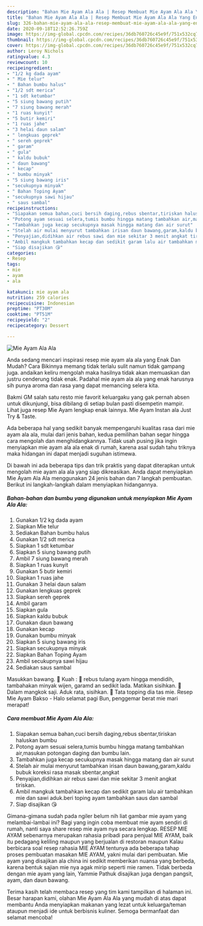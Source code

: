 ```yaml
---
description: "Bahan Mie Ayam Ala Ala | Resep Membuat Mie Ayam Ala Ala Yang Enak Banget"
title: "Bahan Mie Ayam Ala Ala | Resep Membuat Mie Ayam Ala Ala Yang Enak Banget"
slug: 326-bahan-mie-ayam-ala-ala-resep-membuat-mie-ayam-ala-ala-yang-enak-banget
date: 2020-09-18T12:52:26.759Z
image: https://img-global.cpcdn.com/recipes/36db760726c45e9f/751x532cq70/mie-ayam-ala-ala-foto-resep-utama.jpg
thumbnail: https://img-global.cpcdn.com/recipes/36db760726c45e9f/751x532cq70/mie-ayam-ala-ala-foto-resep-utama.jpg
cover: https://img-global.cpcdn.com/recipes/36db760726c45e9f/751x532cq70/mie-ayam-ala-ala-foto-resep-utama.jpg
author: Leroy Nichols
ratingvalue: 4.3
reviewcount: 10
recipeingredient:
- "1/2 kg dada ayam"
- " Mie telur"
- " Bahan bumbu halus"
- "1/2 sdt merica"
- "1 sdt ketumbar"
- "5 siung bawang putih"
- "7 siung bawang merah"
- "1 ruas kunyit"
- "5 butir kemiri"
- "1 ruas jahe"
- "3 helai daun salam"
- " lengkuas geprek"
- " sereh geprek"
- " garam"
- " gula"
- " kaldu bubuk"
- " daun bawang"
- " kecap"
- " bumbu minyak"
- "5 siung bawang iris"
- "secukupnya minyak"
- " Bahan Toping Ayam"
- "secukupnya sawi hijau"
- " saus sambal"
recipeinstructions:
- "Siapakan semua bahan,cuci bersih daging,rebus sbentar,tiriskan haluskan bumbu"
- "Potong ayam sesuai selera,tumis bumbu hingga matang tambahkan air,masukan potongan daging dan bumbu lain."
- "Tambahkan juga kecap secukupnya masak hingga matang dan air surut"
- "Stelah air mulai menyurut tambahkan irisan daun bawang,garam,kaldu bubuk koreksi rasa masak sbentar,angkat"
- "Penyajian,didihkan air rebus sawi dan mie sekitar 3 menit angkat tiriskan."
- "Ambil mangkuk tambahkan kecap dan sedikit garam lalu air tambahkan mie dan sawi aduk.beri toping ayam tambahkan saus dan sambal"
- "Siap disajikan 😘"
categories:
- Resep
tags:
- mie
- ayam
- ala

katakunci: mie ayam ala 
nutrition: 259 calories
recipecuisine: Indonesian
preptime: "PT30M"
cooktime: "PT51M"
recipeyield: "2"
recipecategory: Dessert

---
```



![Mie Ayam Ala Ala](https://img-global.cpcdn.com/recipes/36db760726c45e9f/751x532cq70/mie-ayam-ala-ala-foto-resep-utama.jpg)

Anda sedang mencari inspirasi resep mie ayam ala ala yang Enak Dan Mudah? Cara Bikinnya memang tidak terlalu sulit namun tidak gampang juga. andaikan keliru mengolah maka hasilnya tidak akan memuaskan dan justru cenderung tidak enak. Padahal mie ayam ala ala yang enak harusnya sih punya aroma dan rasa yang dapat memancing selera kita.

Bakmi GM salah satu resto mie favorit keluargaku yang gak pernah absen untuk dikunjungi, bisa dibilang di setiap bulan pasti disempetin mampir. Lihat juga resep Mie Ayam lengkap enak lainnya. Mie Ayam Instan ala Just Try &amp; Taste.

Ada beberapa hal yang sedikit banyak mempengaruhi kualitas rasa dari mie ayam ala ala, mulai dari jenis bahan, kedua pemilihan bahan segar hingga cara mengolah dan menghidangkannya. Tidak usah pusing jika ingin menyiapkan mie ayam ala ala enak di rumah, karena asal sudah tahu triknya maka hidangan ini dapat menjadi suguhan istimewa.


Di bawah ini ada beberapa tips dan trik praktis yang dapat diterapkan untuk mengolah mie ayam ala ala yang siap dikreasikan. Anda dapat menyiapkan Mie Ayam Ala Ala menggunakan 24 jenis bahan dan 7 langkah pembuatan. Berikut ini langkah-langkah dalam menyiapkan hidangannya.

<!--inarticleads1-->

##### Bahan-bahan dan bumbu yang digunakan untuk menyiapkan Mie Ayam Ala Ala:

1. Gunakan 1/2 kg dada ayam
1. Siapkan  Mie telur
1. Sediakan  Bahan bumbu halus
1. Gunakan 1/2 sdt merica
1. Siapkan 1 sdt ketumbar
1. Siapkan 5 siung bawang putih
1. Ambil 7 siung bawang merah
1. Siapkan 1 ruas kunyit
1. Gunakan 5 butir kemiri
1. Siapkan 1 ruas jahe
1. Gunakan 3 helai daun salam
1. Gunakan  lengkuas geprek
1. Siapkan  sereh geprek
1. Ambil  garam
1. Siapkan  gula
1. Siapkan  kaldu bubuk
1. Gunakan  daun bawang
1. Gunakan  kecap
1. Gunakan  bumbu minyak
1. Siapkan 5 siung bawang iris
1. Siapkan secukupnya minyak
1. Siapkan  Bahan Toping Ayam
1. Ambil secukupnya sawi hijau
1. Sediakan  saus sambal


Masukkan bawang.  Kuah :  rebus tulang ayam hingga mendidih, tambahakan minyak wijen, garamd an sedikit lada. Matikan sisihkan.  Dalam mangkok saji. Aduk rata, sisihkan.  Tata topping dia tas mie. Resep Mie Ayam Bakso - Halo selamat pagi Bun, penggemar berat mie mari merapat! 

<!--inarticleads2-->

##### Cara membuat Mie Ayam Ala Ala:

1. Siapakan semua bahan,cuci bersih daging,rebus sbentar,tiriskan haluskan bumbu
1. Potong ayam sesuai selera,tumis bumbu hingga matang tambahkan air,masukan potongan daging dan bumbu lain.
1. Tambahkan juga kecap secukupnya masak hingga matang dan air surut
1. Stelah air mulai menyurut tambahkan irisan daun bawang,garam,kaldu bubuk koreksi rasa masak sbentar,angkat
1. Penyajian,didihkan air rebus sawi dan mie sekitar 3 menit angkat tiriskan.
1. Ambil mangkuk tambahkan kecap dan sedikit garam lalu air tambahkan mie dan sawi aduk.beri toping ayam tambahkan saus dan sambal
1. Siap disajikan 😘


Gimana-gimana sudah pada ngiler belum nih liat gambar mie ayam yang melambai-lambai ini? Bagi yang ingin coba membuat mie ayam sendiri di rumah, nanti saya share resep mie ayam nya secara lengkap. RESEP MIE AYAM sebenarnya merupakan rahasia pribadi para penjual MIE AYAM, baik itu pedagang keliling maupun yang berjualan di restoran maupun Kalau berbicara soal resep rahasia MIE AYAM tentunya ada beberapa tahap proses pembuatan masakan MIE AYAM, yakni mulai dari pembuatan. Mie ayam yang disajikan ala china ini sedikit memberikan nuansa yang berbeda, karena bentuk sajian mie nya agak mirip seperti mie ramen. Tidak berbeda dengan mie ayam yang lain, Yammie Pathuk disajikan juga dengan pangsit, ayam, dan daun bawang. 

Terima kasih telah membaca resep yang tim kami tampilkan di halaman ini. Besar harapan kami, olahan Mie Ayam Ala Ala yang mudah di atas dapat membantu Anda menyiapkan makanan yang lezat untuk keluarga/teman ataupun menjadi ide untuk berbisnis kuliner. Semoga bermanfaat dan selamat mencoba!
